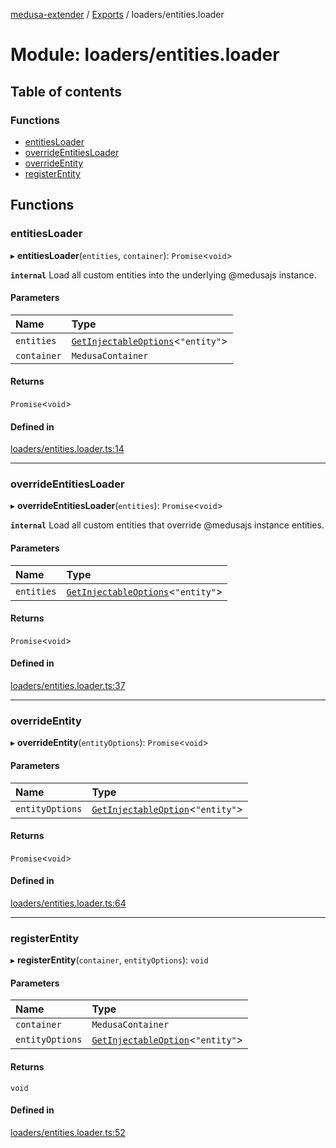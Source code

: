 [medusa-extender](../README.md) / [Exports](../modules.md) / loaders/entities.loader

# Module: loaders/entities.loader

## Table of contents

### Functions

- [entitiesLoader](loaders_entities_loader.md#entitiesloader)
- [overrideEntitiesLoader](loaders_entities_loader.md#overrideentitiesloader)
- [overrideEntity](loaders_entities_loader.md#overrideentity)
- [registerEntity](loaders_entities_loader.md#registerentity)

## Functions

### entitiesLoader

▸ **entitiesLoader**(`entities`, `container`): `Promise`<`void`\>

**`internal`**
Load all custom entities into the underlying @medusajs instance.

#### Parameters

| Name | Type |
| :------ | :------ |
| `entities` | [`GetInjectableOptions`](core_types.md#getinjectableoptions)<``"entity"``\> |
| `container` | `MedusaContainer` |

#### Returns

`Promise`<`void`\>

#### Defined in

[loaders/entities.loader.ts:14](https://github.com/adrien2p/medusa-extender/blob/03cec4f/src/loaders/entities.loader.ts#L14)

___

### overrideEntitiesLoader

▸ **overrideEntitiesLoader**(`entities`): `Promise`<`void`\>

**`internal`**
Load all custom entities that override @medusajs instance entities.

#### Parameters

| Name | Type |
| :------ | :------ |
| `entities` | [`GetInjectableOptions`](core_types.md#getinjectableoptions)<``"entity"``\> |

#### Returns

`Promise`<`void`\>

#### Defined in

[loaders/entities.loader.ts:37](https://github.com/adrien2p/medusa-extender/blob/03cec4f/src/loaders/entities.loader.ts#L37)

___

### overrideEntity

▸ **overrideEntity**(`entityOptions`): `Promise`<`void`\>

#### Parameters

| Name | Type |
| :------ | :------ |
| `entityOptions` | [`GetInjectableOption`](core_types.md#getinjectableoption)<``"entity"``\> |

#### Returns

`Promise`<`void`\>

#### Defined in

[loaders/entities.loader.ts:64](https://github.com/adrien2p/medusa-extender/blob/03cec4f/src/loaders/entities.loader.ts#L64)

___

### registerEntity

▸ **registerEntity**(`container`, `entityOptions`): `void`

#### Parameters

| Name | Type |
| :------ | :------ |
| `container` | `MedusaContainer` |
| `entityOptions` | [`GetInjectableOption`](core_types.md#getinjectableoption)<``"entity"``\> |

#### Returns

`void`

#### Defined in

[loaders/entities.loader.ts:52](https://github.com/adrien2p/medusa-extender/blob/03cec4f/src/loaders/entities.loader.ts#L52)
